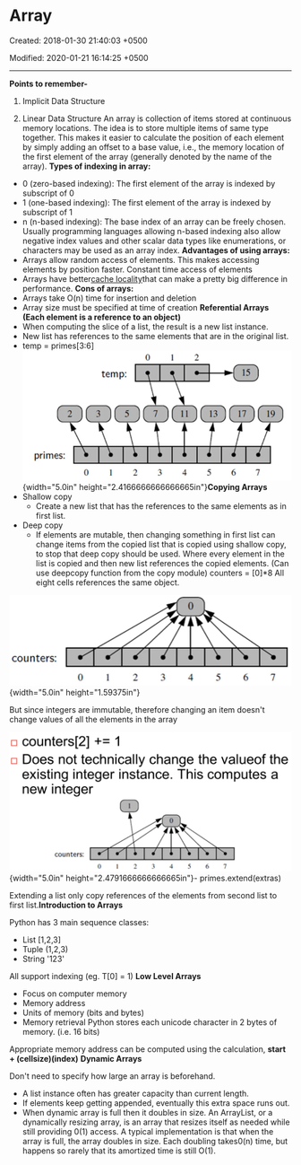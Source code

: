 # Array

Created: 2018-01-30 21:40:03 +0500

Modified: 2020-01-21 16:14:25 +0500

---

**Points to remember-**

1.  Implicit Data Structure

2.  Linear Data Structure
An array is collection of items stored at continuous memory locations. The idea is to store multiple items of same type together. This makes it easier to calculate the position of each element by simply adding an offset to a base value, i.e., the memory location of the first element of the array (generally denoted by the name of the array).
**Types of indexing in array:**
-   0 (zero-based indexing): The first element of the array is indexed by subscript of 0
-   1 (one-based indexing): The first element of the array is indexed by subscript of 1
-   n (n-based indexing): The base index of an array can be freely chosen. Usually programming languages allowing n-based indexing also allow negative index values and other scalar data types like enumerations, or characters may be used as an array index.
**Advantages of using arrays:**
-   Arrays allow random access of elements. This makes accessing elements by position faster. Constant time access of elements
-   Arrays have better[cache locality](https://en.wikipedia.org/wiki/Locality_of_reference)that can make a pretty big difference in performance.
**Cons of arrays:**
-   Arrays take O(n) time for insertion and deletion
-   Array size must be specified at time of creation
**Referential Arrays (Each element is a reference to an object)**
-   When computing the slice of a list, the result is a new list instance.
-   New list has references to the same elements that are in the original list.
-   temp = primes[3:6]
![temp: primes: 11 13 15 17 19 ](media/Array-image1.png){width="5.0in" height="2.4166666666666665in"}**Copying Arrays**
-   Shallow copy
    -   Create a new list that has the references to the same elements as in first list.
-   Deep copy
    -   If elements are mutable, then changing something in first list can change items from the copied list that is copied using shallow copy, to stop that deep copy should be used. Where every element in the list is copied and then new list references the copied elements. (Can use deepcopy function from the copy module)
counters = [0]*8
All eight cells references the same object.

![counters: ](media/Array-image2.png){width="5.0in" height="1.59375in"}

But since integers are immutable, therefore changing an item doesn't change values of all the elements in the array

![counters[2] += 1 Does not technically change the valueof the existing integer instance. This computes a new integer counters: ](media/Array-image3.png){width="5.0in" height="2.4791666666666665in"}-   primes.extend(extras)

Extending a list only copy references of the elements from second list to first list.**Introduction to Arrays**

Python has 3 main sequence classes:
-   List [1,2,3]
-   Tuple (1,2,3)
-   String '123'

All support indexing (eg. T[0] = 1)
**Low Level Arrays**
-   Focus on computer memory
-   Memory address
-   Units of memory (bits and bytes)
-   Memory retrieval
Python stores each unicode character in 2 bytes of memory. (i.e. 16 bits)

Appropriate memory address can be computed using the calculation, **start + (cellsize)(index)**
**Dynamic Arrays**

Don't need to specify how large an array is beforehand.
-   A list instance often has greater capacity than current length.
-   If elements keep getting appended, eventually this extra space runs out.
-   When dynamic array is full then it doubles in size.
An ArrayList, or a dynamically resizing array, is an array that resizes itself as needed while still providing 0(1) access. A typical implementation is that when the array is full, the array doubles in size. Each doubling takes0(n) time, but happens so rarely that its amortized time is still O(1).
